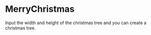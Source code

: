 # MerryChristmas
Input the width and height of the christmas tree and you can create a christmas tree.
